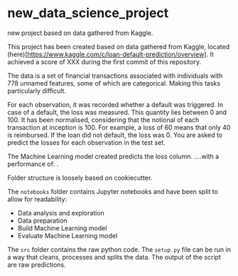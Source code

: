 # new_data_science_project
new project based on data gathered from Kaggle. 

This project has been created based on data gathered from Kaggle, located (here)[https://www.kaggle.com/c/loan-default-prediction/overview]. It achieved a score of XXX during the first commit of this repository.

The data is a set of financial transactions associated with individuals with 778 unnamed features, some of which are categorical. Making this tasks particularly difficult. 

For each observation, it was recorded whether a default was triggered. In case of a default, the loss was measured. This quantity lies between 0 and 100. It has been normalised, considering that the notional of each transaction at inception is 100. For example, a loss of 60 means that only 40 is reimbursed. If the loan did not default, the loss was 0. You are asked to predict the losses for each observation in the test set.

The Machine Learning model created predicts the loss column. 
....with a performance of: .



Folder structure is loosely based on cookiecutter. 

The `notebooks` folder contains Jupyter notebooks and have been split to allow for readability: 
- Data analysis and exploration
- Data preparation 
- Build Machine Learning model 
- Evaluate Machine Learning model

The `src` folder contains the raw python code. The `setup.py` file can be run in a way that cleans, processes and splits the data. The output of the script are raw predictions.
